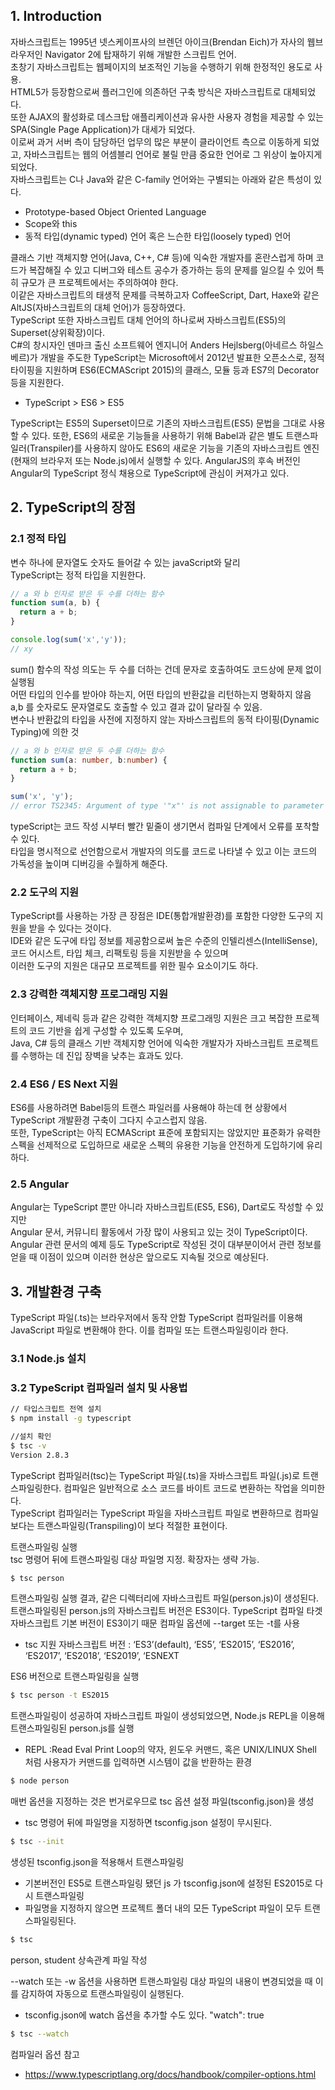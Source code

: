## 1. Introduction
 
자바스크립트는 1995년 넷스케이프사의 브렌던 아이크(Brendan Eich)가 자사의 웹브라우저인 Navigator 2에 탑재하기 위해 개발한 스크립트 언어.  
초창기 자바스크립트는 웹페이지의 보조적인 기능을 수행하기 위해 한정적인 용도로 사용.  
HTML5가 등장함으로써 플러그인에 의존하던 구축 방식은 자바스크립트로 대체되었다.  
또한 AJAX의 활성화로 데스크탑 애플리케이션과 유사한 사용자 경험을 제공할 수 있는 SPA(Single Page Application)가 대세가 되었다.  
이로써 과거 서버 측이 담당하던 업무의 많은 부분이 클라이언트 측으로 이동하게 되었고, 자바스크립트는 웹의 어셈블리 언어로 불릴 만큼 중요한 언어로 그 위상이 높아지게 되었다.  
자바스크립트는 C나 Java와 같은 C-family 언어와는 구별되는 아래와 같은 특성이 있다.  

- Prototype-based Object Oriented Language
- Scope와 this
- 동적 타입(dynamic typed) 언어 혹은 느슨한 타입(loosely typed) 언어

클래스 기반 객체지향 언어(Java, C++, C# 등)에 익숙한 개발자를 혼란스럽게 하며 코드가 복잡해질 수 있고 디버그와 테스트 공수가 증가하는 등의 문제를 일으킬 수 있어 특히 규모가 큰 프로젝트에서는 주의하여야 한다.  
이같은 자바스크립트의 태생적 문제를 극복하고자 CoffeeScript, Dart, Haxe와 같은 AltJS(자바스크립트의 대체 언어)가 등장하였다.  
TypeScript 또한 자바스크립트 대체 언어의 하나로써 자바스크립트(ES5)의 Superset(상위확장)이다.  
C#의 창시자인 덴마크 출신 소프트웨어 엔지니어 Anders Hejlsberg(아네르스 하일스베르)가 개발을 주도한 TypeScript는 Microsoft에서 2012년 발표한 오픈소스로, 정적 타이핑을 지원하며 ES6(ECMAScript 2015)의 클래스, 모듈 등과 ES7의 Decorator 등을 지원한다.  

- TypeScript > ES6 > ES5

TypeScript는 ES5의 Superset이므로 기존의 자바스크립트(ES5) 문법을 그대로 사용할 수 있다. 또한, ES6의 새로운 기능들을 사용하기 위해 Babel과 같은 별도 트랜스파일러(Transpiler)를 사용하지 않아도 ES6의 새로운 기능을 기존의 자바스크립트 엔진(현재의 브라우저 또는 Node.js)에서 실행할 수 있다.
AngularJS의 후속 버전인 Angular의 TypeScript 정식 채용으로 TypeScript에 관심이 커져가고 있다.
 
 
## 2. TypeScript의 장점

### 2.1 정적 타입

변수 하나에 문자열도 숫자도 들어갈 수 있는 javaScript와 달리   
TypeScript는 정적 타입을 지원한다.

```javascript
// a 와 b 인자로 받은 두 수를 더하는 함수
function sum(a, b) {
  return a + b;
}

console.log(sum('x','y'));
// xy
```
sum() 함수의 작성 의도는 두 수를 더하는 건데 문자로 호출하여도 코드상에 문제 없이 실행됨  
어떤 타입의 인수를 받아야 하는지, 어떤 타입의 반환값을 리턴하는지 명확하지 않음
a,b 를 숫자로도 문자열로도 호출할 수 있고 결과 값이 달라질 수 있음.  
변수나 반환값의 타입을 사전에 지정하지 않는 자바스크립트의 동적 타이핑(Dynamic Typing)에 의한 것  

```typescript
// a 와 b 인자로 받은 두 수를 더하는 함수
function sum(a: number, b:number) {
  return a + b;
}

sum('x', 'y');
// error TS2345: Argument of type '"x"' is not assignable to parameter of type 'number'.
```

typeScript는 코드 작성 시부터 빨간 밑줄이 생기면서 컴파일 단계에서 오류를 포착할 수 있다.  
타입을 명시적으로 선언함으로서 개발자의 의도를 코드로 나타낼 수 있고 이는 코드의 가독성을 높이며 디버깅을 수월하게 해준다.

### 2.2 도구의 지원

TypeScript를 사용하는 가장 큰 장점은 IDE(통합개발환경)를 포함한 다양한 도구의 지원을 받을 수 있다는 것이다.  
IDE와 같은 도구에 타입 정보를 제공함으로써 높은 수준의 인텔리센스(IntelliSense), 코드 어시스트, 타입 체크, 리팩토링 등을 지원받을 수 있으며  
이러한 도구의 지원은 대규모 프로젝트를 위한 필수 요소이기도 하다.

### 2.3 강력한 객체지향 프로그래밍 지원

인터페이스, 제네릭 등과 같은 강력한 객체지향 프로그래밍 지원은 크고 복잡한 프로젝트의 코드 기반을 쉽게 구성할 수 있도록 도우며,  
Java, C# 등의 클래스 기반 객체지향 언어에 익숙한 개발자가 자바스크립트 프로젝트를 수행하는 데 진입 장벽을 낮추는 효과도 있다.

### 2.4 ES6 / ES Next 지원

ES6를 사용하려면 Babel등의 트랜스 파일러를 사용해야 하는데 현 상황에서 TypeScript 개발환경 구축이 그다지 수고스럽지 않음.  
또한, TypeScript는 아직 ECMAScript 표준에 포함되지는 않았지만 표준화가 유력한 스펙을 선제적으로 도입하므로 새로운 스펙의 유용한 기능을 안전하게 도입하기에 유리하다.

### 2.5 Angular

Angular는 TypeScript 뿐만 아니라 자바스크립트(ES5, ES6), Dart로도 작성할 수 있지만   
Angular 문서, 커뮤니티 활동에서 가장 많이 사용되고 있는 것이 TypeScript이다.  
Angular 관련 문서의 예제 등도 TypeScript로 작성된 것이 대부분이어서 관련 정보를 얻을 때 이점이 있으며 이러한 현상은 앞으로도 지속될 것으로 예상된다.


## 3. 개발환경 구축

TypeScript 파일(.ts)는 브라우저에서 동작 안함
TypeScript 컴파일러를 이용해 JavaScript 파일로 변환해야 한다.
이를 컴파일 또는 트랜스파일링이라 한다.


### 3.1 Node.js 설치


### 3.2 TypeScript 컴파일러 설치 및 사용법

```bash
// 타입스크립트 전역 설치
$ npm install -g typescript

//설치 확인
$ tsc -v
Version 2.8.3
```

TypeScript 컴파일러(tsc)는 TypeScript 파일(.ts)을 자바스크립트 파일(.js)로 트랜스파일링한다.
컴파일은 일반적으로 소스 코드를 바이트 코드로 변환하는 작업을 의미한다.  
TypeScript 컴파일러는 TypeScript 파일을 자바스크립트 파일로 변환하므로 컴파일보다는 트랜스파일링(Transpiling)이 보다 적절한 표현이다.


트랜스파일링 실행   
tsc 명령어 뒤에 트랜스파일링 대상 파일명 지정. 확장자는 생략 가능.
```bash
$ tsc person
```
트랜스파일링 실행 결과, 같은 디렉터리에 자바스크립트 파일(person.js)이 생성된다.
트랜스파일링된 person.js의 자바스크립트 버전은 ES3이다. TypeScript 컴파일 타겟 자바스크립트 기본 버전이 ES3이기 때문
컴파일 옵션에 --target 또는 -t를 사용  
- tsc 지원 자바스크립트 버전 : ‘ES3’(default), ‘ES5’, ‘ES2015’, ‘ES2016’, ‘ES2017’, ‘ES2018’, ‘ES2019’, ‘ESNEXT

ES6 버전으로 트랜스파일링을 실행
```bash
$ tsc person -t ES2015
```

트랜스파일링이 성공하여 자바스크립트 파일이 생성되었으면, Node.js REPL을 이용해 트랜스파일링된 person.js를 실행
 - REPL :Read Eval Print Loop의 약자, 윈도우 커맨드, 혹은 UNIX/LINUX Shell 처럼 사용자가 커맨드를 입력하면 시스템이 값을 반환하는 환경
```bash
$ node person
```

매번 옵션을 지정하는 것은 번거로우므로 tsc 옵션 설정 파일(tsconfig.json)을 생성
 - tsc 명령어 뒤에 파일명을 지정하면 tsconfig.json 설정이 무시된다.
```bash
$ tsc --init
```

생성된 tsconfig.json을 적용해서 트랜스파일링
 - 기본버전인 ES5로 트랜스파일링 됐던 js 가 tsconfig.json에 설정된 ES2015로 다시 트랜스파일링
 - 파일명을 지정하지 않으면 프로젝트 폴더 내의 모든 TypeScript 파일이 모두 트랜스파일링된다.
```bash
$ tsc
```

person, student 상속관계 파일 작성

--watch 또는 -w 옵션을 사용하면 트랜스파일링 대상 파일의 내용이 변경되었을 때 이를 감지하여 자동으로 트랜스파일링이 실행된다.
 - tsconfig.json에 watch 옵션을 추가할 수도 있다. "watch": true
```bash
$ tsc --watch
```

컴파일러 옵션 참고
 - https://www.typescriptlang.org/docs/handbook/compiler-options.html







